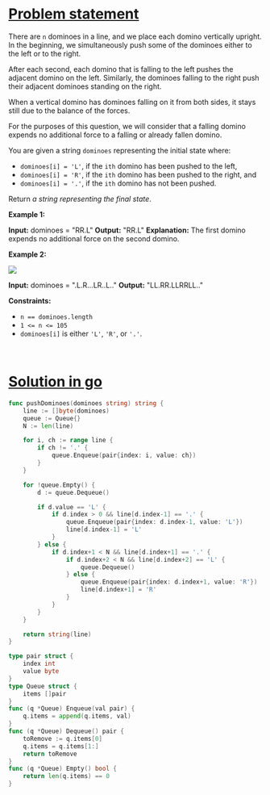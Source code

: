 # [Problem statement](https://leetcode.com/problems/push-dominoes)

There are `n` dominoes in a line, and we place each domino vertically upright. In the beginning, we simultaneously push some of the dominoes either to the left or to the right.

After each second, each domino that is falling to the left pushes the adjacent domino on the left. Similarly, the dominoes falling to the right push their adjacent dominoes standing on the right.

When a vertical domino has dominoes falling on it from both sides, it stays still due to the balance of the forces.

For the purposes of this question, we will consider that a falling domino expends no additional force to a falling or already fallen domino.

You are given a string `dominoes` representing the initial state where:

* `dominoes[i] = 'L'`, if the `ith` domino has been pushed to the left,
* `dominoes[i] = 'R'`, if the `ith` domino has been pushed to the right, and
* `dominoes[i] = '.'`, if the `ith` domino has not been pushed.

Return _a string representing the final state_.

**Example 1:**


**Input:** dominoes = "RR.L"
**Output:** "RR.L"
**Explanation:** The first domino expends no additional force on the second domino.

**Example 2:**

![](https://s3-lc-upload.s3.amazonaws.com/uploads/2018/05/18/domino.png) 


**Input:** dominoes = ".L.R...LR..L.."
**Output:** "LL.RR.LLRRLL.."

**Constraints:**

* `n == dominoes.length`
* `1 <= n <= 105`
* `dominoes[i]` is either `'L'`, `'R'`, or `'.'`.

<br />

# [Solution in go](https://leetcode.com/submissions/detail/1147939339/)

```go
func pushDominoes(dominoes string) string {
    line := []byte(dominoes)
    queue := Queue{}
    N := len(line)

    for i, ch := range line {
        if ch != '.' {
            queue.Enqueue(pair{index: i, value: ch})
        }
    }

    for !queue.Empty() {
        d := queue.Dequeue()

        if d.value == 'L' {
            if d.index > 0 && line[d.index-1] == '.' {
                queue.Enqueue(pair{index: d.index-1, value: 'L'})
                line[d.index-1] = 'L'
            }
        } else {
            if d.index+1 < N && line[d.index+1] == '.' {
                if d.index+2 < N && line[d.index+2] == 'L' {
                    queue.Dequeue()
                } else {
                    queue.Enqueue(pair{index: d.index+1, value: 'R'})
                    line[d.index+1] = 'R'
                }
            }
        }
    }

    return string(line)
}

type pair struct {
    index int
    value byte
}
type Queue struct {
    items []pair
}
func (q *Queue) Enqueue(val pair) {
    q.items = append(q.items, val)
}
func (q *Queue) Dequeue() pair {
    toRemove := q.items[0]
    q.items = q.items[1:]
    return toRemove
}
func (q *Queue) Empty() bool {
    return len(q.items) == 0
}
```